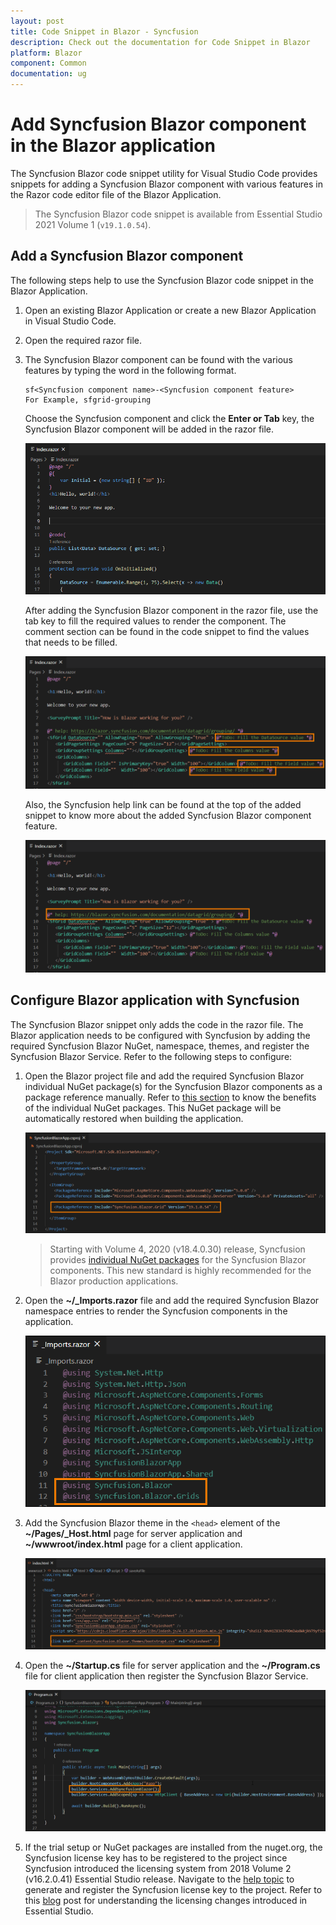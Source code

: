 ```yaml
---
layout: post
title: Code Snippet in Blazor - Syncfusion
description: Check out the documentation for Code Snippet in Blazor
platform: Blazor
component: Common
documentation: ug
---
```


# Add Syncfusion Blazor component in the Blazor application

The Syncfusion Blazor code snippet utility for Visual Studio Code provides snippets for adding a Syncfusion Blazor component with various features in the Razor code editor file of the Blazor Application.

   > The Syncfusion Blazor code snippet is available from Essential Studio 2021 Volume 1 (`v19.1.0.54`).

## Add a Syncfusion Blazor component

The following steps help to use the Syncfusion Blazor code snippet in the Blazor Application.

1. Open an existing Blazor Application or create a new Blazor Application in Visual Studio Code.

2. Open the required razor file.

3. The Syncfusion Blazor component can be found with the various features by typing the word in the following format.

    ```
    sf<Syncfusion component name>-<Syncfusion component feature>
    For Example, sfgrid-grouping
    ```
    Choose the Syncfusion component and click the **Enter or Tab** key, the Syncfusion Blazor component will be added in the razor file.

    ![Code Snippet](../images/codesnippet.gif)

    After adding the Syncfusion Blazor component in the razor file, use the tab key to fill the required values to render the component. The comment section can be found in the code snippet to find the values that needs to be filled.

    ![Comment](../images/Comment.png)

    Also, the Syncfusion help link can be found at the top of the added snippet to know more about the added Syncfusion Blazor component feature.

    ![Help](../images/Help.png)

## Configure Blazor application with Syncfusion

The Syncfusion Blazor snippet only adds the code in the razor file. The Blazor application needs to be configured with Syncfusion by adding the required Syncfusion Blazor NuGet, namespace, themes, and register the Syncfusion Blazor Service. Refer to the following steps to configure:

1. Open the Blazor project file and add the required Syncfusion Blazor individual NuGet package(s) for the Syncfusion Blazor components as a package reference manually. Refer to [this section](https://blazor.syncfusion.com/documentation/nuget-packages/#benefits-of-using-individual-nuget-packages) to know the benefits of the individual NuGet packages. This NuGet package will be automatically restored when building the application.

    ![NuGet Package](../images/NuGet-Snippet.png)

    > Starting with Volume 4, 2020 (v18.4.0.30) release, Syncfusion provides [individual NuGet packages](https://blazor.syncfusion.com/documentation/nuget-packages/) for the Syncfusion Blazor components. This new standard is highly recommended for the Blazor production applications.

2. Open the **~/_Imports.razor** file and add the required Syncfusion Blazor namespace entries to render the Syncfusion components in the application.

    ![Namespace](../images/Namespace-Snippet.png)

3. Add the Syncfusion Blazor theme in the `<head>` element of the **~/Pages/_Host.html** page for server application and **~/wwwroot/index.html** page for a client application.

    ![Themes](../images/Themes-Snippet.png)

4. Open the **~/Startup.cs** file for server application and the **~/Program.cs** file for client application then register the Syncfusion Blazor Service.

    ![Syncfusion Configuration](../images/Configuration-Snippet.png)

5. If the trial setup or NuGet packages are installed from the nuget.org, the Syncfusion license key has to be registered to the project since Syncfusion introduced the licensing system from 2018 Volume 2 (v16.2.0.41) Essential Studio release. Navigate to the [help topic](https://help.syncfusion.com/common/essential-studio/licensing/license-key#how-to-generate-syncfusion-license-key) to generate and register the Syncfusion license key to the project. Refer to this [blog](https://blog.syncfusion.com/post/Whats-New-in-2018-Volume-2-Licensing-Changes-in-the-1620x-Version-of-Essential-Studio.aspx?_ga=2.11237684.1233358434.1587355730-230058891.1567654773) post for understanding the licensing changes introduced in Essential Studio.